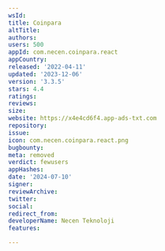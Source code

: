 ```yaml
---
wsId: 
title: Coinpara
altTitle: 
authors: 
users: 500
appId: com.necen.coinpara.react
appCountry: 
released: '2022-04-11'
updated: '2023-12-06'
version: '3.3.5'
stars: 4.4
ratings: 
reviews: 
size: 
website: https://x4e4cd6f4.app-ads-txt.com
repository: 
issue: 
icon: com.necen.coinpara.react.png
bugbounty: 
meta: removed
verdict: fewusers
appHashes: 
date: '2024-07-10'
signer: 
reviewArchive: 
twitter: 
social: 
redirect_from: 
developerName: Necen Teknoloji
features: 

---
```


